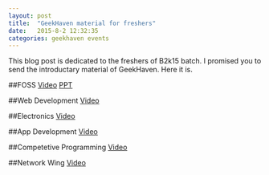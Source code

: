 ```yaml
---
layout: post
title:  "GeekHaven material for freshers"
date:   2015-8-2 12:32:35
categories: geekhaven events
---
```


This blog post is dedicated to  the freshers of B2k15 batch. I promised you to send the introductary material of GeekHaven. Here it is.

##FOSS
[Video](https://www.youtube.com/watch?v=a6cc43X2zH8)
[PPT](https://drive.google.com/file/d/0BwjR0P_bgbsqcmh6WDRFbThhSFU/view)

##Web Development
[Video](https://www.powtoon.com/show/g6f182Ygl3m/geekhaven/#/)

##Electronics
[Video](https://drive.google.com/file/d/0B5IHB3gNy0Q0eWlZSjVPXzRFM0k/view)

##App Development
[Video](https://www.powtoon.com/show/glcHhAdLJ7g/geekhaven_app/)

##Competetive Programming
[Video](https://www.powtoon.com/show/e0EkbAlJhyE/geekhaven_codingwing/#/)

##Network Wing
[Video](https://www.youtube.com/watch?v=DveBajJUvbQ)

